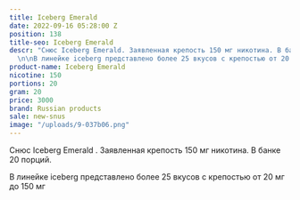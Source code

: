 ```yaml
---
title: Iceberg Emerald
date: 2022-09-16 05:28:00 Z
position: 138
title-seo: Iceberg Emerald
descr: "Снюс Iceberg Emerald. Заявленная крепость 150 мг никотина. В банке 20 порций.
  \n\nВ линейке iceberg представлено более 25 вкусов с крепостью от 20 мг до 150 мг\n"
product-name: Iceberg Emerald
nicotine: 150
portions: 20
gram: 20
price: 3000
brand: Russian products
sale: new-snus
image: "/uploads/9-037b06.png"
---
```


Снюс Iceberg Emerald . Заявленная крепость 150 мг никотина. В банке 20 порций. 

В линейке iceberg представлено более 25 вкусов с крепостью от 20 мг до 150 мг

